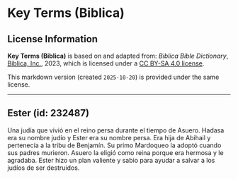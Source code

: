# Key Terms (Biblica)

## License Information

**Key Terms (Biblica)** is based on and adapted from: _Biblica Bible Dictionary_, [Biblica, Inc.](https://www.biblica.com/), 2023, which is licensed under a [CC BY-SA 4.0 license](https://creativecommons.org/licenses/by-sa/4.0/legalcode.en).

This markdown version (created `2025-10-20`) is provided under the same license.



--------------------------------

## Ester (id: 232487)

Una judía que vivió en el reino persa durante el tiempo de Asuero. Hadasa era su nombre judío y Ester era su nombre persa. Era hija de Abihail y pertenecía a la tribu de Benjamín. Su primo Mardoqueo la adoptó cuando sus padres murieron. Asuero la eligió como reina porque era hermosa y le agradaba. Ester hizo un plan valiente y sabio para ayudar a salvar a los judíos de ser destruidos.



